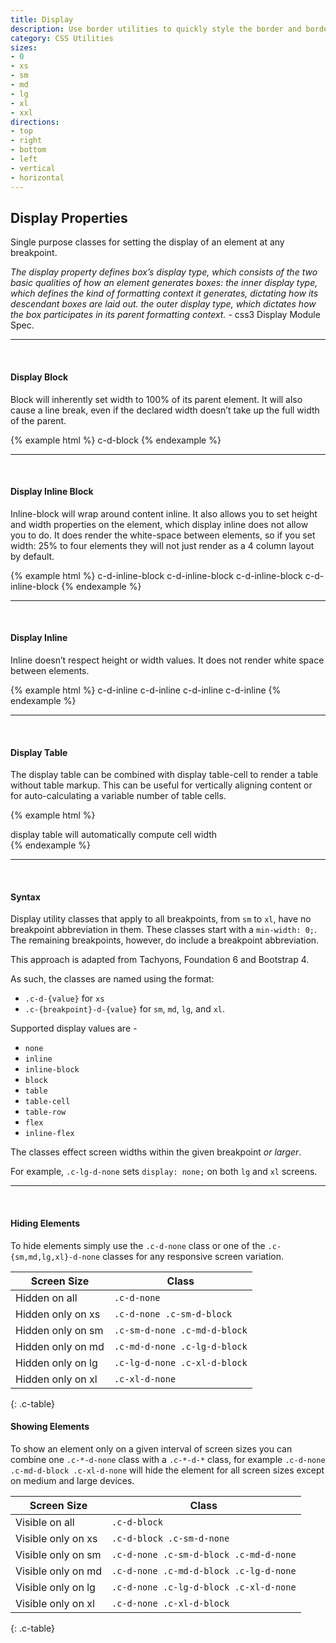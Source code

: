 ```yaml
---
title: Display
description: Use border utilities to quickly style the border and border-radius of an element. Great for images, buttons, or any other element.
category: CSS Utilities
sizes:
- 0 
- xs
- sm
- md
- lg
- xl
- xxl
directions:
- top 
- right
- bottom
- left
- vertical
- horizontal
---
```


## Display Properties

Single purpose classes for setting the display of an element at any breakpoint.

*The display property defines box’s display type, which consists of the two basic qualities of how an element generates boxes: the inner display type, which defines the kind of formatting context it generates, dictating how its descendant boxes are laid out. the outer display type, which dictates how the box participates in its parent formatting context.* - css3 Display Module Spec.

<hr>
<br>

#### Display Block
Block will inherently set width to 100% of its parent element. It will also cause a line break, even if the declared width doesn’t take up the full width of the parent.

{% example html %}
<span class="c-d-block docs- c-p-sm c-bg-primary c-text-white">c-d-block</span>
{% endexample %}

<hr>
<br>

#### Display Inline Block
Inline-block will wrap around content inline. It also allows you to set height and width properties on the element, which display inline does not allow you to do. It does render the white-space between elements, so if you set width: 25% to four elements they will not just render as a 4 column layout by default.

{% example html %}
<span class="c-d-inline-block docs- c-p-sm c-bg-primary c-text-white">c-d-inline-block</span>
<span class="c-d-inline-block docs- c-p-sm c-bg-success c-text-white">c-d-inline-block</span>
<span class="c-d-inline-block docs- c-p-sm c-bg-warning c-text-white">c-d-inline-block</span>
<span class="c-d-inline-block docs- c-p-sm c-bg-danger c-text-white">c-d-inline-block</span>
{% endexample %}

<hr>
<br>

#### Display Inline 
Inline doesn’t respect height or width values. It does not render white space between elements.

{% example html %}
<span class="c-d-inline docs- c-p-sm c-bg-primary c-text-white">c-d-inline</span>
<span class="c-d-inline docs- c-p-sm c-bg-success c-text-white">c-d-inline</span>
<span class="c-d-inline docs- c-p-sm c-bg-warning c-text-white">c-d-inline</span>
<span class="c-d-inline docs- c-p-sm c-bg-danger c-text-white">c-d-inline</span>
{% endexample %}

<hr>
<br>

#### Display Table 
The display table can be combined with display table-cell to render a table without table markup. This can be useful for vertically aligning content or for auto-calculating a variable number of table cells.

{% example html %}
<div class="c-d-table">
  <span class="c-d-table-cell docs- c-p-sm c-bg-primary c-text-white">display</span>
  <span class="c-d-table-cell docs- c-p-sm c-bg-success c-text-white">table</span>
  <span class="c-d-table-cell docs- c-p-sm c-bg-warning c-text-white">will automatically</span>
  <span class="c-d-table-cell docs- c-p-sm c-bg-danger c-text-white">compute cell width</span>
</div>
{% endexample %}

<hr>
<br>

#### Syntax

Display utility classes that apply to all breakpoints, from `sm` to `xl`, have no breakpoint abbreviation in them. These classes start with a `min-width: 0;`. The remaining breakpoints, however, do include a breakpoint abbreviation.

This approach is adapted from Tachyons, Foundation 6 and Bootstrap 4.


As such, the classes are named using the format:

* `.c-d-{value}` for `xs`
* `.c-{breakpoint}-d-{value}` for `sm`, `md`, `lg`, and `xl`.


Supported display values are -

* `none`
* `inline`
* `inline-block`
* `block`
* `table`
* `table-cell`
* `table-row`
* `flex`
* `inline-flex`

The classes effect screen widths within the given breakpoint *or larger*. 

For example, `.c-lg-d-none` sets `display: none;` on both `lg` and `xl` screens.

<hr>
<br>


#### Hiding Elements

To hide elements simply use the `.c-d-none` class or one of the `.c-{sm,md,lg,xl}-d-none` classes for any responsive screen variation.

| Screen Size        | Class |
| ---                | --- |
| Hidden on all      | `.c-d-none` |
| Hidden only on xs  | `.c-d-none .c-sm-d-block` |
| Hidden only on sm  | `.c-sm-d-none .c-md-d-block` |
| Hidden only on md  | `.c-md-d-none .c-lg-d-block` |
| Hidden only on lg  | `.c-lg-d-none .c-xl-d-block` |
| Hidden only on xl  | `.c-xl-d-none` |
{: .c-table}


#### Showing Elements

To show an element only on a given interval of screen sizes you can combine one `.c-*-d-none` class with a `.c-*-d-*` class, for example `.c-d-none .c-md-d-block .c-xl-d-none` will hide the element for all screen sizes except on medium and large devices.

| Screen Size        | Class |
| ---                | --- |
| Visible on all     | `.c-d-block` |
| Visible only on xs | `.c-d-block .c-sm-d-none` |
| Visible only on sm | `.c-d-none .c-sm-d-block .c-md-d-none` |
| Visible only on md | `.c-d-none .c-md-d-block .c-lg-d-none` |
| Visible only on lg | `.c-d-none .c-lg-d-block .c-xl-d-none` |
| Visible only on xl | `.c-d-none .c-xl-d-block` |
{: .c-table}

